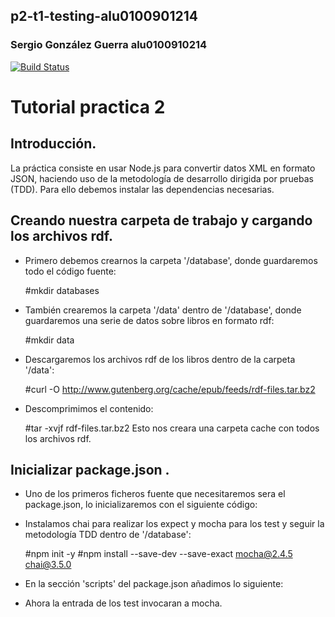 ## p2-t1-testing-alu0100901214
### Sergio González Guerra   alu0100910214

[![Build Status](https://travis-ci.org/ULL-ESIT-PL-1819/p2-t1-testing-alu0100836400.svg?branch=master)](https://travis-ci.org/ULL-ESIT-PL-1819/p2-t1-testing-alu0100836400)

# Tutorial practica 2

## Introducción.
La práctica consiste en usar Node.js para convertir datos XML en formato JSON, haciendo uso de la metodología de desarrollo dirigida por pruebas (TDD). Para ello debemos instalar las dependencias necesarias.

## Creando nuestra carpeta de trabajo y cargando los archivos rdf.
- Primero debemos crearnos la carpeta '/database', donde guardaremos todo el código fuente:

  #mkdir databases
  
- También crearemos la carpeta '/data' dentro de '/database', donde guardaremos una serie de datos sobre libros en formato rdf:

  #mkdir data
  
- Descargaremos los archivos rdf de los libros dentro de la carpeta '/data':

  #curl -O http://www.gutenberg.org/cache/epub/feeds/rdf-files.tar.bz2
  
- Descomprimimos el contenido:

  #tar -xvjf rdf-files.tar.bz2
Esto nos creara una carpeta cache con todos los archivos rdf.

## Inicializar package.json .

- Uno de los primeros ficheros fuente que necesitaremos sera el package.json, lo inicializaremos con el siguiente código: 

- Instalamos chai para realizar los expect y mocha para los test y seguir la metodología TDD dentro de '/database':

  #npm init -y
  #npm install --save-dev --save-exact mocha@2.4.5 chai@3.5.0
  
- En la sección 'scripts' del package.json añadimos lo siguiente:

- Ahora la entrada de los test invocaran a mocha.

